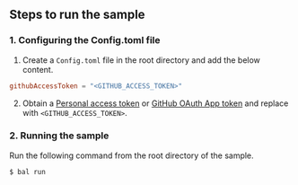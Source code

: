 ## Steps to run the sample

### 1. Configuring the Config.toml file
1. Create a `Config.toml` file in the root directory and add the below content.
```toml
githubAccessToken = "<GITHUB_ACCESS_TOKEN>"  
```
2. Obtain a [Personal access token](https://docs.github.com/en/github/authenticating-to-github/creating-a-personal-access-token) 
or [GitHub OAuth App token](https://docs.github.com/en/developers/apps/creating-an-oauth-app) and replace with `<GITHUB_ACCESS_TOKEN>`.

### 2. Running the sample
Run the following command from the root directory of the sample.
```sh
$ bal run
```
